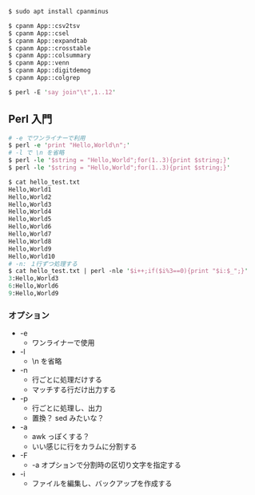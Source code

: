```sh
$ sudo apt install cpanminus

$ cpanm App::csv2tsv
$ cpanm App::csel
$ cpanm App::expandtab
$ cpanm App::crosstable
$ cpanm App::colsummary
$ cpanm App::venn
$ cpanm App::digitdemog
$ cpanm App::colgrep
```

```perl
$ perl -E 'say join"\t",1..12'
```

## Perl 入門
```perl
# -e でワンライナーで利用
$ perl -e 'print "Hello,World\n";'
# -l で \n を省略
$ perl -le '$string = "Hello,World";for(1..3){print $string;}'
$ perl -le '$string = "Hello,World";for(1..3){print $string;}'
```

```perl
$ cat hello_test.txt
Hello,World1
Hello,World2
Hello,World3
Hello,World4
Hello,World5
Hello,World6
Hello,World7
Hello,World8
Hello,World9
Hello,World10
# -n: １行ずつ処理する
$ cat hello_test.txt | perl -nle '$i++;if($i%3==0){print "$i:$_";}'
3:Hello,World3
6:Hello,World6
9:Hello,World9
```

### オプション
- -e
  - ワンライナーで使用
- -l
  - \n を省略
- -n
  - 行ごとに処理だけする
  - マッチする行だけ出力する
- -p
  - 行ごとに処理し、出力
  - 置換？ sed みたいな？
- -a
  - awk っぽくする？
  - いい感じに行をカラムに分割する
- -F
  - -a オプションで分割時の区切り文字を指定する
- -i
  - ファイルを編集し、バックアップを作成する
